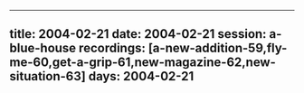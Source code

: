 
---
title: 2004-02-21
date:  2004-02-21
session: a-blue-house
recordings: [a-new-addition-59,fly-me-60,get-a-grip-61,new-magazine-62,new-situation-63]
days: 2004-02-21
---
